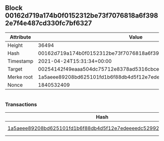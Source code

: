## Block 00162d719a174b0f0152312be73f7076818a6f3982e7f4e487cd330fc7bf6327

Attribute | Value
--- | ---
Height | 36494
Hash | 00162d719a174b0f0152312be73f7076818a6f3982e7f4e487cd330fc7bf6327
Timestamp | 2021-04-24T15:31:34+00:00
Target | 00254142f49eaaa504dc75712e8378ad5316cbcead634704b3734b6271167cc4
Merke root | 1a5aeee89208bd625101fd1b6f88db4d5f12e7edeeeedc5299242ff0763a6b03
Nonce | 1840532409

```

```

### Transactions

Hash | Amount
--- | ---
[1a5aeee89208bd625101fd1b6f88db4d5f12e7edeeeedc5299242ff0763a6b03](1a5aeee89208bd625101fd1b6f88db4d5f12e7edeeeedc5299242ff0763a6b03.md) | 10.00000000 SKEPTI 

